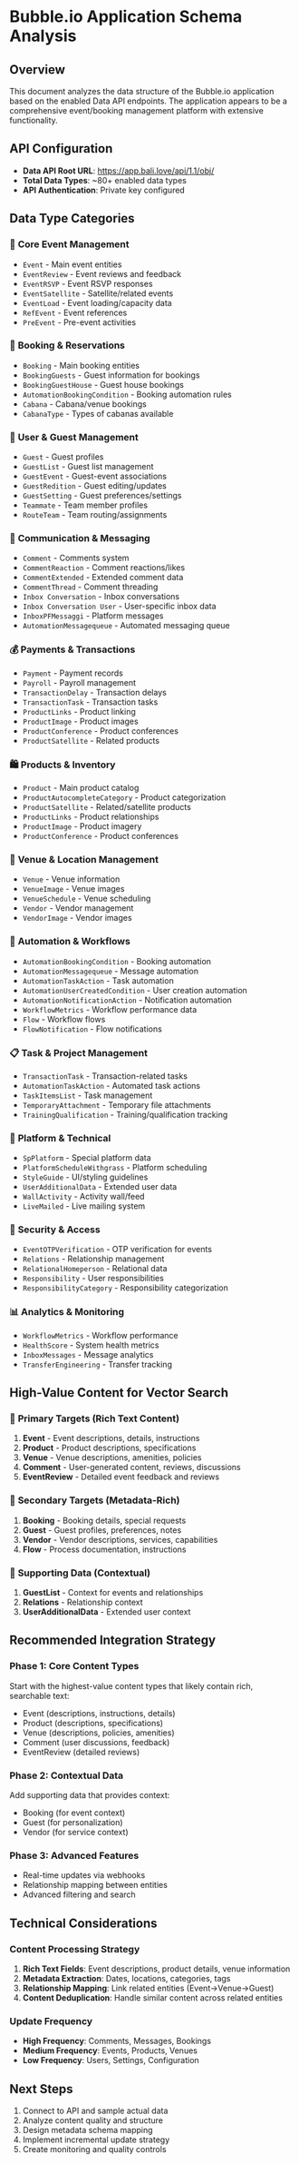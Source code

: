 # Bubble.io Application Schema Analysis

## Overview
This document analyzes the data structure of the Bubble.io application based on the enabled Data API endpoints. The application appears to be a comprehensive event/booking management platform with extensive functionality.

## API Configuration
- **Data API Root URL**: https://app.bali.love/api/1.1/obj/
- **Total Data Types**: ~80+ enabled data types
- **API Authentication**: Private key configured

## Data Type Categories

### 🎯 **Core Event Management**
- `Event` - Main event entities
- `EventReview` - Event reviews and feedback
- `EventRSVP` - Event RSVP responses
- `EventSatellite` - Satellite/related events
- `EventLoad` - Event loading/capacity data
- `RefEvent` - Event references
- `PreEvent` - Pre-event activities

### 📅 **Booking & Reservations**
- `Booking` - Main booking entities
- `BookingGuests` - Guest information for bookings
- `BookingGuestHouse` - Guest house bookings
- `AutomationBookingCondition` - Booking automation rules
- `Cabana` - Cabana/venue bookings
- `CabanaType` - Types of cabanas available

### 👤 **User & Guest Management**
- `Guest` - Guest profiles
- `GuestList` - Guest list management
- `GuestEvent` - Guest-event associations
- `GuestRedition` - Guest editing/updates
- `GuestSetting` - Guest preferences/settings
- `Teammate` - Team member profiles
- `RouteTeam` - Team routing/assignments

### 💬 **Communication & Messaging**
- `Comment` - Comments system
- `CommentReaction` - Comment reactions/likes
- `CommentExtended` - Extended comment data
- `CommentThread` - Comment threading
- `Inbox Conversation` - Inbox conversations
- `Inbox Conversation User` - User-specific inbox data
- `InboxPFMessaggi` - Platform messages
- `AutomationMessagequeue` - Automated messaging queue

### 💰 **Payments & Transactions**
- `Payment` - Payment records
- `Payroll` - Payroll management
- `TransactionDelay` - Transaction delays
- `TransactionTask` - Transaction tasks
- `ProductLinks` - Product linking
- `ProductImage` - Product images
- `ProductConference` - Product conferences
- `ProductSatellite` - Related products

### 🛍️ **Products & Inventory**
- `Product` - Main product catalog
- `ProductAutocompleteCategory` - Product categorization
- `ProductSatellite` - Related/satellite products
- `ProductLinks` - Product relationships
- `ProductImage` - Product imagery
- `ProductConference` - Product conferences

### 🏢 **Venue & Location Management**
- `Venue` - Venue information
- `VenueImage` - Venue images
- `VenueSchedule` - Venue scheduling
- `Vendor` - Vendor management
- `VendorImage` - Vendor images

### 🔄 **Automation & Workflows**
- `AutomationBookingCondition` - Booking automation
- `AutomationMessagequeue` - Message automation
- `AutomationTaskAction` - Task automation
- `AutomationUserCreatedCondition` - User creation automation
- `AutomationNotificationAction` - Notification automation
- `WorkflowMetrics` - Workflow performance data
- `Flow` - Workflow flows
- `FlowNotification` - Flow notifications

### 📋 **Task & Project Management**
- `TransactionTask` - Transaction-related tasks
- `AutomationTaskAction` - Automated task actions
- `TaskItemsList` - Task management
- `TemporaryAttachment` - Temporary file attachments
- `TrainingQualification` - Training/qualification tracking

### 📱 **Platform & Technical**
- `SpPlatform` - Special platform data
- `PlatformScheduleWithgrass` - Platform scheduling
- `StyleGuide` - UI/styling guidelines
- `UserAdditionalData` - Extended user data
- `WallActivity` - Activity wall/feed
- `LiveMailed` - Live mailing system

### 🔐 **Security & Access**
- `EventOTPVerification` - OTP verification for events
- `Relations` - Relationship management
- `RelationalHomeperson` - Relational data
- `Responsibility` - User responsibilities
- `ResponsibilityCategory` - Responsibility categorization

### 📊 **Analytics & Monitoring**
- `WorkflowMetrics` - Workflow performance
- `HealthScore` - System health metrics
- `InboxMessages` - Message analytics
- `TransferEngineering` - Transfer tracking

## High-Value Content for Vector Search

### 🎯 **Primary Targets** (Rich Text Content)
1. **Event** - Event descriptions, details, instructions
2. **Product** - Product descriptions, specifications
3. **Venue** - Venue descriptions, amenities, policies
4. **Comment** - User-generated content, reviews, discussions
5. **EventReview** - Detailed event feedback and reviews

### 🎯 **Secondary Targets** (Metadata-Rich)
1. **Booking** - Booking details, special requests
2. **Guest** - Guest profiles, preferences, notes
3. **Vendor** - Vendor descriptions, services, capabilities
4. **Flow** - Process documentation, instructions

### 🎯 **Supporting Data** (Contextual)
1. **GuestList** - Context for events and relationships
2. **Relations** - Relationship context
3. **UserAdditionalData** - Extended user context

## Recommended Integration Strategy

### Phase 1: Core Content Types
Start with the highest-value content types that likely contain rich, searchable text:
- Event (descriptions, instructions, details)
- Product (descriptions, specifications)
- Venue (descriptions, policies, amenities)
- Comment (user discussions, feedback)
- EventReview (detailed reviews)

### Phase 2: Contextual Data
Add supporting data that provides context:
- Booking (for event context)
- Guest (for personalization)
- Vendor (for service context)

### Phase 3: Advanced Features
- Real-time updates via webhooks
- Relationship mapping between entities
- Advanced filtering and search

## Technical Considerations

### Content Processing Strategy
1. **Rich Text Fields**: Event descriptions, product details, venue information
2. **Metadata Extraction**: Dates, locations, categories, tags
3. **Relationship Mapping**: Link related entities (Event→Venue→Guest)
4. **Content Deduplication**: Handle similar content across related entities

### Update Frequency
- **High Frequency**: Comments, Messages, Bookings
- **Medium Frequency**: Events, Products, Venues
- **Low Frequency**: Users, Settings, Configuration

## Next Steps
1. Connect to API and sample actual data
2. Analyze content quality and structure
3. Design metadata schema mapping
4. Implement incremental update strategy
5. Create monitoring and quality controls 
